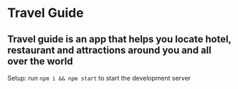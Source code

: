 # Travel Guide

## Travel guide is an app that helps you locate hotel, restaurant and attractions around you and all over the world

Setup: run ```npm i && npm start``` to start the development server
